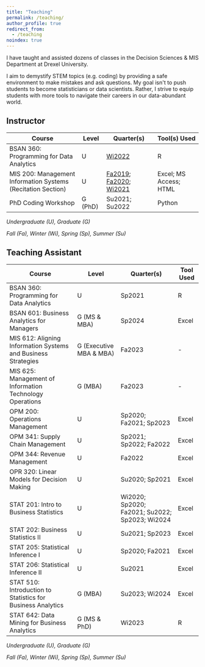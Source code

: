 ```yaml
---
title: "Teaching"
permalink: /teaching/
author_profile: true
redirect_from:
  - /teaching
noindex: true
---
```



I have taught and assisted dozens of classes in the Decision Sciences & MIS Department at Drexel University.

I aim to demystify STEM topics (e.g. coding) by providing a safe environment to make mistakes and ask questions. My goal isn't to push students to become statisticians or data scientists. Rather, I strive to equip students with more tools to navigate their careers in our data-abundant world.


## Instructor

| Course | Level | Quarter(s) | Tool(s) Used |
| ---- | --- | --- | --- |	
| BSAN 360: Programming for Data Analytics | U | <a href="/files/BSAN-360_Winter2022.pdf" target="_blank" rel="noopener noreferrer">Wi2022</a> | R |
| MIS 200: Management Information Systems <br>(Recitation Section) | U | <a href="/files/MIS-200_Fall2019.pdf" target="_blank" rel="noopener noreferrer">Fa2019</a>;  <a href="/files/MIS-200_Fall2020.pdf" target="_blank" rel="noopener noreferrer">Fa2020</a>; <a href="/files/MIS-200_Winter2021.pdf" target="_blank" rel="noopener noreferrer">Wi2021</a> | Excel; MS Access; HTML |
| PhD Coding Workshop | G (PhD) | Su2021; Su2022 | Python |


*Undergraduate (U), Graduate (G)*

*Fall (Fa), Winter (Wi), Spring (Sp), Summer (Su)*



## Teaching Assistant

| Course | Level | Quarter(s) | Tool Used |
| ---- | --- | --- | --- |
| BSAN 360: Programming for Data Analytics | U | Sp2021 | R |
| BSAN 601: Business Analytics for Managers | G (MS & MBA) | Sp2024 | Excel |
| MIS 612: Aligning Information Systems and Business Strategies | G (Executive MBA & MBA) | Fa2023 | - |
| MIS 625: Management of Information Technology Operations | G (MBA) | Fa2023 | - |
| OPM 200: Operations Management | U | Sp2020; Fa2021; Sp2023 | Excel |
| OPM 341: Supply Chain Management | U | Sp2021; Sp2022; Fa2022 | Excel |
| OPM 344: Revenue Management | U | Fa2022 | Excel |
| OPR 320: Linear Models for Decision Making | U | Su2020; Sp2021 | Excel |
| STAT 201: Intro to Business Statistics | U | Wi2020; Sp2020; Fa2021; Su2022; Sp2023; Wi2024 | Excel |
| STAT 202: Business Statistics II | U | Su2021; Sp2023 | Excel |
| STAT 205: Statistical Inference I  | U | Sp2020; Fa2021 | Excel |
| STAT 206: Statistical Inference II | U | Su2021 | Excel |
| STAT 510: Introduction to Statistics for Business Analytics | G (MBA) | Su2023; Wi2024 | Excel |
| STAT 642: Data Mining for Business Analytics  | G (MS & PhD) | Wi2023 | R |

*Undergraduate (U), Graduate (G)*

*Fall (Fa), Winter (Wi), Spring (Sp), Summer (Su)*



